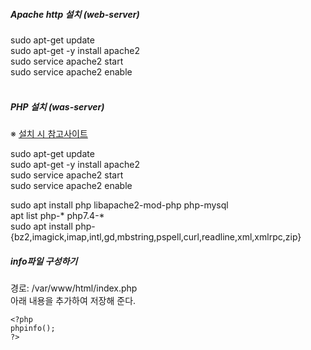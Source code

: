 ##### Apache http 설치 (web-server) 
sudo apt-get update </br>
sudo apt-get -y install apache2 </br>
sudo service apache2 start </br>
sudo service apache2 enable </br></br>

##### PHP 설치 (was-server)
※ [설치 시 참고사이트](https://t-okk.tistory.com/153) </br>

sudo apt-get update </br>
sudo apt-get -y install apache2 </br>
sudo service apache2 start </br>
sudo service apache2 enable </br>

sudo apt install php libapache2-mod-php php-mysql </br>
apt list php-* php7.4-* </br>
sudo apt install php-{bz2,imagick,imap,intl,gd,mbstring,pspell,curl,readline,xml,xmlrpc,zip} </br>

##### info파일 구성하기
경로: /var/www/html/index.php </br>
아래 내용을 추가하여 저장해 준다. </br>
```
<?php
phpinfo();
?>
```

